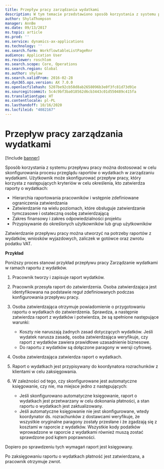 ```yaml
---
title: Przepływ pracy zarządzania wydatkami
description: W tym temacie przedstawiono sposób korzystania z systemu przepływu pracy w Microsoft Dynamics 365 Finance w celu skonfigurowania procesu przeglądu raportów o wydatkach w zarządzaniu wydatkami.
author: ShylaThompson
manager: AnnBe
ms.date: 09/13/2017
ms.topic: article
ms.prod: ''
ms.service: dynamics-ax-applications
ms.technology: ''
ms.search.form: WorkflowtableListPageRnr
audience: Application User
ms.reviewer: roschlom
ms.search.scope: Core, Operations
ms.search.region: Global
ms.author: shylaw
ms.search.validFrom: 2016-02-28
ms.dyn365.ops.version: AX 7.0.0
ms.openlocfilehash: 5207be92cb58d8ab2658096b3e0f3fc81d73d91e
ms.sourcegitcommit: 5c4c9bf3ba018562d6cb3443c01d550489c415fa
ms.translationtype: HT
ms.contentlocale: pl-PL
ms.lasthandoff: 10/16/2020
ms.locfileid: "4082167"
---
```

# <a name="expense-management-workflow"></a>Przepływ pracy zarządzania wydatkami

[!include [banner](../includes/banner.md)]

Sposób korzystania z systemu przepływu pracy można dostosować w celu skonfigurowania procesu przeglądu raportów o wydatkach w zarządzaniu wydatkami. Użytkownik może skonfigurować przepływ pracy, który korzysta z następujących kryteriów w celu określenia, kto zatwierdza raporty o wydatkach:

- Hierarchia raportowania pracowników i wstępnie zdefiniowane ograniczenia zatwierdzania
- Zatwierdzanie na wielu poziomach, które obsługuje zatwierdzanie tymczasowe i ostateczną osobę zatwierdzającą
- Zakres finansowy i zakres odpowiedzialności projektu
- Przypisywanie do określonych użytkowników lub grup użytkowników

Zatwierdzanie przepływu pracy można utworzyć na potrzeby raportów z wydatków, wniosków wyjazdowych, zaliczek w gotówce oraz zwrotu podatku VAT.

**Przykład**

Poniższy proces stanowi przykład przepływu pracy Zarządzanie wydatkami w ramach raportu z wydatków.

1. Pracownik tworzy i zapisuje raport wydatków.
2. Pracownik przesyła raport do zatwierdzenia. Osoba zatwierdzająca jest identyfikowana na podstawie reguł zdefiniowanych podczas konfigurowania przepływu pracy.
3. Osoba zatwierdzająca otrzymuje powiadomienie o przygotowaniu raportu o wydatkach do zatwierdzenia. Sprawdza, a następnie zatwierdza raport z wydatków i potwierdza, że są spełnione następujące warunki:

    - Koszty nie naruszają żadnych zasad dotyczących wydatków. Jeśli wydatek narusza zasadę, osoba zatwierdzająca weryfikuje, czy raport z wydatków zawiera prawidłowe uzasadnienie biznesowe.
    - Do raportu z wydatków są dołączone paragony w wersji cyfrowej.

4. Osoba zatwierdzająca zatwierdza raport o wydatkach.
5. Raport o wydatkach jest przypisywany do koordynatora rozrachunków z klientami w celu zaksięgowania.
6. W zależności od tego, czy skonfigurowane jest automatyczne księgowanie, czy nie, ma miejsce jedno z następujących:

    - Jeśli skonfigurowano automatyczne księgowanie, raport o wydatkach jest przetwarzany w celu dokonania płatności, a stan raportu o wydatkach jest zaktualizowany.
    - Jeśli automatyczne księgowanie nie jest skonfigurowane, wtedy koordynator ds. rozrachunków z dostawcami weryfikuje, że wszystkie oryginalne paragony zostały przesłane i że zgadzają się z kosztami w raporcie z wydatków. Wszystkie kody podatków wprowadzone w raporcie z wydatkami również muszą zostać sprawdzone pod kątem poprawności.

Dopiero po sprawdzeniu tych wymagań raport jest księgowany.

Po zaksięgowaniu raportu o wydatkach płatność jest zatwierdzana, a pracownik otrzymuje zwrot.
